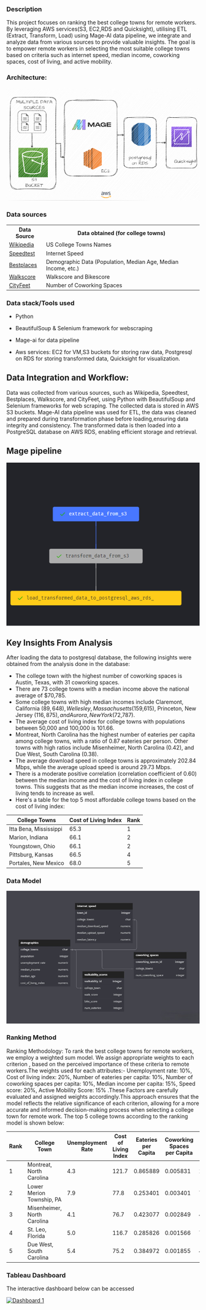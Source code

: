 ### Description
This project focuses on ranking the best college towns for remote workers. By leveraging AWS services(S3, EC2,RDS and Quicksight), utilising ETL (Extract, Transform, Load) using Mage-AI data pipeline, we integrate and analyze data from various sources to provide valuable insights. The goal is to empower remote workers in selecting the most suitable college towns based on criteria such as internet speed, median income, coworking spaces, cost of living, and active mobility.

### Architecture:
![architecure](https://github.com/LoveNui/College-Data-ETL-AWS-Mage-Pipeline/blob/main/architecture.png)

### Data sources
<!DOCTYPE html>
<html>
<head>
</head>
<body>
  <table>
    <tr>
      <th>Data Source</th>
      <th>Data obtained (for college towns)</th>
    </tr>
    <tr>
      <td><a href="https://en.wikipedia.org/wiki/List_of_college_towns#United_States">Wikipedia</a></td>
      <td>US College Towns Names</td>
    </tr>
    <tr>
      <td><a href="https://www.speedtest.net/performance/united-states">Speedtest</a></td>
      <td>Internet Speed</td>
    </tr>
    <tr>
      <td><a href="https://www.bestplaces.net">Bestplaces</a></td>
      <td>Demographic Data (Population, Median Age, Median Income, etc.)</td>
    </tr>
    <tr>
      <td><a href="https://www.walkscore.com/">Walkscore</a></td>
      <td>Walkscore and Bikescore</td>
    </tr>
    <tr>
      <td><a href="https://www.cityfeet.com/cont/coworking-space">CityFeet</a></td>
      <td>Number of Coworking Spaces</td>
    </tr>
  </table>
</body>
</html>

### Data stack/Tools used
- Python 

- BeautifulSoup & Selenium framework for webscraping

- Mage-ai for data pipeline

- Aws services: EC2 for VM,S3 buckets for storing raw data, Postgresql on RDS for storing transformed data, Quicksight for visualization.

## Data Integration and Workflow:
Data was collected from various sources, such as Wikipedia, Speedtest, Bestplaces, Walkscore, and CityFeet, using Python with BeautifulSoup and Selenium frameworks for web scraping. The collected data is stored in AWS S3 buckets. Mage-AI data pipeline was used for ETL, the data was cleaned and prepared during transformation phase before loading,ensuring data integrity and consistency. The transformed data is then loaded into a PostgreSQL database on AWS RDS, enabling efficient storage and retrieval. 

## Mage pipeline
![image](https://github.com/LoveNui/College-Data-ETL-AWS-Mage-Pipeline/blob/main/mage-pipeline-tree.png)

## Key Insights From Analysis
After loading the data to postgresql database, the following insights were obtained from the analysis done in the database:
- The college town with the highest number of coworking spaces is Austin, Texas, with 31 coworking spaces.
- There are 73 college towns with a median income above the national average of $70,785.
- Some college towns with high median incomes include Claremont, California ($89,648), Wellesley, Massachusetts ($159,615), Princeton, New Jersey ($116,875), and Aurora, New York ($72,787).
- The average cost of living index for college towns with populations between 50,000 and 100,000 is 101.66.
- Montreat, North Carolina has the highest number of eateries per capita among college towns, with a ratio of 0.87 eateries per person. Other towns with high ratios include Misenheimer, North Carolina (0.42), and Due West, South Carolina (0.38).
- The average download speed in college towns is approximately 202.84 Mbps, while the average upload speed is around 29.73 Mbps.
- There is a moderate positive correlation (correlation coefficient of 0.60) between the median income and the cost of living index in college towns. This suggests that as the median income increases, the cost of living tends to increase as well.
- Here's a table for the top 5 most affordable college towns based on the cost of living index:

|   College Towns     | Cost of Living Index | Rank |
|-------------------|---------------------|------|
| Itta Bena, Mississippi   |        65.3                 |   1    |
| Marion, Indiana              |        66.1                 |   2    |
| Youngstown, Ohio          |        66.1                 |   2    |
| Pittsburg, Kansas           |        66.5                 |   4    |
| Portales, New Mexico    |        68.0                 |   5    |

### Data Model
![ER diagram](https://github.com/LoveNui/College-Data-ETL-AWS-Mage-Pipeline/blob/main/College_Towns_DB_ER_Diagram.png)

### Ranking Method
Ranking Methodology:
To rank the best college towns for remote workers, we employ a weighted sum model. We assign appropriate weights to each criterion , based on the perceived importance of these criteria to remote workers.The weights used for each attributes:- Unemployment rate: 10%, Cost of living index: 20%, Number of eateries per capita: 10%, Number of coworking spaces per capita: 10%, Median income per capita: 15%, Speed score: 20%, Active Mobility Score: 15% .These Factors are carefully evaluated and assigned weights accordingly.This approach ensures that the model reflects the relative significance of each criterion, allowing for a more accurate and informed decision-making process when selecting a college town for remote work. The top 5 college towns according to the ranking model is shown below:

| Rank | College Town              | Unemployment Rate | Cost of Living Index | Eateries per Capita | Coworking Spaces per Capita | Median Income per Capita | Internet Speed Score | Active Mobility Score | Ranking Score |
|------|---------------------------|-------------------|----------------------|--------------------|----------------------------|-------------------------|---------------------|----------------------|---------------|
| 1    | Montreat, North Carolina  | 4.3               | 121.7                | 0.865889           | 0.005831                   | 178.571429              | 123.5050            | 31.05                | 0.018865      |
| 2    | Lower Merion Township, PA | 7.9               | 77.8                 | 0.253401           | 0.003401                   | 72.988095               | 104.9530            | 57.80                | 0.008128      |
| 3    | Misenheimer, North Carolina | 4.1               | 76.7                 | 0.423077           | 0.002849                   | 49.857550               | 123.5050            | 31.05                | 0.008089      |
| 4    | St. Leo, Florida          | 5.0               | 116.7                | 0.285826           | 0.001566                   | 72.435395               | 120.6205            | 39.15                | 0.007175      |
| 5    | Due West, South Carolina  | 5.4               | 75.2                 | 0.384972           | 0.001855                   | 44.179035               | 112.6820            | 32.15                | 0.006906      |


### Tableau Dashboard
The interactive dashboard below can be accessed 
<div class='tableauPlaceholder' id='viz1689370845761' style='position: relative'><noscript><a href='#'><img alt='Dashboard 1 ' src='https:&#47;&#47;public.tableau.com&#47;static&#47;images&#47;co&#47;collegetownsdashboard&#47;Dashboard1&#47;1_rss.png' style='border: none' /></a></noscript><object class='tableauViz'  style='display:none;'><param name='host_url' value='https%3A%2F%2Fpublic.tableau.com%2F' /> <param name='embed_code_version' value='3' /> <param name='site_root' value='' /><param name='name' value='collegetownsdashboard&#47;Dashboard1' /><param name='tabs' value='no' /><param name='toolbar' value='yes' /><param name='static_image' value='https:&#47;&#47;public.tableau.com&#47;static&#47;images&#47;co&#47;collegetownsdashboard&#47;Dashboard1&#47;1.png' /> <param name='animate_transition' value='yes' /><param name='display_static_image' value='yes' /><param name='display_spinner' value='yes' /><param name='display_overlay' value='yes' /><param name='display_count' value='yes' /><param name='language' value='en-US' /><param name='filter' value='publish=yes' /></object></div>                
